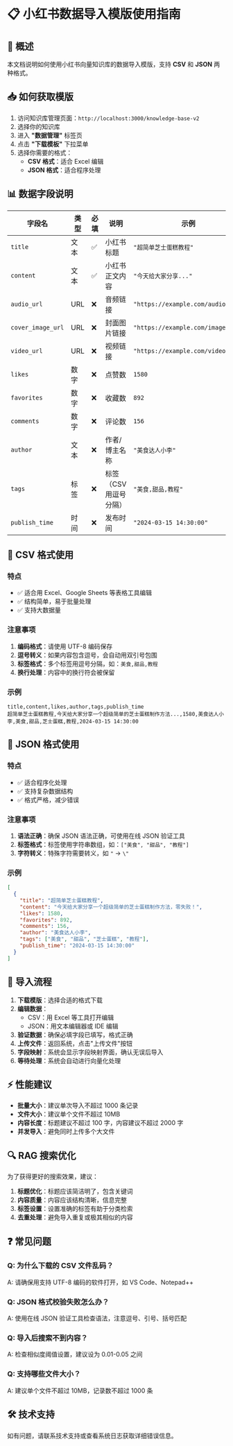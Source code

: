 # 📋 小红书数据导入模版使用指南

## 🎯 概述

本文档说明如何使用小红书向量知识库的数据导入模版，支持 **CSV** 和 **JSON** 两种格式。

## 📥 如何获取模版

1. 访问知识库管理页面：`http://localhost:3000/knowledge-base-v2`
2. 选择你的知识库
3. 进入 **"数据管理"** 标签页
4. 点击 **"下载模板"** 下拉菜单
5. 选择你需要的格式：
   - **CSV 格式**：适合 Excel 编辑
   - **JSON 格式**：适合程序处理

## 📊 数据字段说明

| 字段名 | 类型 | 必填 | 说明 | 示例 |
|--------|------|------|------|------|
| `title` | 文本 | ✅ | 小红书标题 | `"超简单芝士蛋糕教程"` |
| `content` | 文本 | ✅ | 小红书正文内容 | `"今天给大家分享..."` |
| `audio_url` | URL | ❌ | 音频链接 | `"https://example.com/audio.mp3"` |
| `cover_image_url` | URL | ❌ | 封面图片链接 | `"https://example.com/image.jpg"` |
| `video_url` | URL | ❌ | 视频链接 | `"https://example.com/video.mp4"` |
| `likes` | 数字 | ❌ | 点赞数 | `1580` |
| `favorites` | 数字 | ❌ | 收藏数 | `892` |
| `comments` | 数字 | ❌ | 评论数 | `156` |
| `author` | 文本 | ❌ | 作者/博主名称 | `"美食达人小李"` |
| `tags` | 标签 | ❌ | 标签（CSV用逗号分隔） | `"美食,甜品,教程"` |
| `publish_time` | 时间 | ❌ | 发布时间 | `"2024-03-15 14:30:00"` |

## 📝 CSV 格式使用

### 特点
- ✅ 适合用 Excel、Google Sheets 等表格工具编辑
- ✅ 结构简单，易于批量处理
- ✅ 支持大数据量

### 注意事项
1. **编码格式**：请使用 UTF-8 编码保存
2. **逗号转义**：如果内容包含逗号，会自动用双引号包围
3. **标签格式**：多个标签用逗号分隔，如：`美食,甜品,教程`
4. **换行处理**：内容中的换行符会被保留

### 示例
```csv
title,content,likes,author,tags,publish_time
超简单芝士蛋糕教程,今天给大家分享一个超级简单的芝士蛋糕制作方法...,1580,美食达人小李,美食,甜品,芝士蛋糕,教程,2024-03-15 14:30:00
```

## 🔧 JSON 格式使用  

### 特点
- ✅ 适合程序化处理
- ✅ 支持复杂数据结构
- ✅ 格式严格，减少错误

### 注意事项
1. **语法正确**：确保 JSON 语法正确，可使用在线 JSON 验证工具
2. **标签格式**：标签使用字符串数组，如：`["美食", "甜品", "教程"]`
3. **字符转义**：特殊字符需要转义，如 `"` → `\"`

### 示例
```json
[
  {
    "title": "超简单芝士蛋糕教程",
    "content": "今天给大家分享一个超级简单的芝士蛋糕制作方法，零失败！",
    "likes": 1580,
    "favorites": 892,
    "comments": 156,
    "author": "美食达人小李",
    "tags": ["美食", "甜品", "芝士蛋糕", "教程"],
    "publish_time": "2024-03-15 14:30:00"
  }
]
```

## 🚀 导入流程

1. **下载模版**：选择合适的格式下载
2. **编辑数据**：
   - CSV：用 Excel 等工具打开编辑
   - JSON：用文本编辑器或 IDE 编辑
3. **验证数据**：确保必填字段已填写，格式正确
4. **上传文件**：返回系统，点击"上传文件"按钮
5. **字段映射**：系统会显示字段映射界面，确认无误后导入
6. **等待处理**：系统会自动进行向量化处理

## ⚡ 性能建议

- **批量大小**：建议单次导入不超过 1000 条记录
- **文件大小**：建议单个文件不超过 10MB
- **内容长度**：标题建议不超过 100 字，内容建议不超过 2000 字
- **并发导入**：避免同时上传多个大文件

## 🔍 RAG 搜索优化

为了获得更好的搜索效果，建议：

1. **标题优化**：标题应该简洁明了，包含关键词
2. **内容质量**：内容应该结构清晰，信息完整
3. **标签设置**：设置准确的标签有助于分类检索
4. **去重处理**：避免导入重复或极其相似的内容

## ❓ 常见问题

### Q: 为什么下载的 CSV 文件乱码？
A: 请确保用支持 UTF-8 编码的软件打开，如 VS Code、Notepad++

### Q: JSON 格式校验失败怎么办？
A: 使用在线 JSON 验证工具检查语法，注意逗号、引号、括号匹配

### Q: 导入后搜索不到内容？
A: 检查相似度阈值设置，建议设为 0.01-0.05 之间

### Q: 支持哪些文件大小？
A: 建议单个文件不超过 10MB，记录数不超过 1000 条

## 🛠️ 技术支持

如有问题，请联系技术支持或查看系统日志获取详细错误信息。

